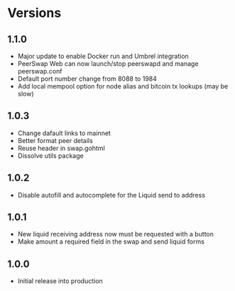 # Versions

## 1.1.0

- Major update to enable Docker run and Umbrel integration
- PeerSwap Web can now launch/stop peerswapd and manage peerswap.conf
- Default port number change from 8088 to 1984
- Add local mempool option for node alias and bitcoin tx lookups (may be slow)

## 1.0.3

- Change dafault links to mainnet
- Better format peer details 
- Reuse header in swap.gohtml
- Dissolve utils package

## 1.0.2

- Disable autofill and autocomplete for the Liquid send to address

## 1.0.1

- New liquid receiving address now must be requested with a button
- Make amount a required field in the swap and send liquid forms

## 1.0.0

- Initial release into production